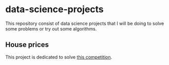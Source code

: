 # data-science-projects
This repository consist of data science projects that I will be doing to solve some problems or try out some algorithms.


## House prices

This project is dedicated to solve [this competition](https://www.kaggle.com/c/house-prices-advanced-regression-techniques/data).
